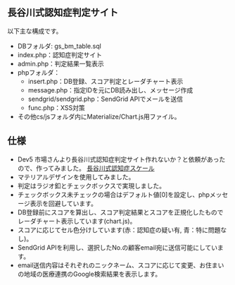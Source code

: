 ## 長谷川式認知症判定サイト
以下主な構成です。
* DBフォルダ: gs_bm_table.sql
* index.php：認知症判定サイト
* admin.php：判定結果一覧表示
* phpフォルダ：
    - insert.php：DB登録、スコア判定とレーダチャート表示
	- message.php：指定IDを元にDB読み出し、メッセージ作成
	- sendgrid/sendgrid.php：SendGrid APIでメールを送信
	- func.php：XSS対策
* その他cs/jsフォルダ内にMaterialize/Chart.js用ファイル。

## 仕様
* Dev5 市場さんより長谷川式認知症判定サイト作れないか？と依頼があったので、作ってみました。
[長谷川式認知症スケール](https://info.ninchisho.net/check)
* マテリアルデザインを使用してみました。
* 判定はラジオ釦とチェックボックスで実現しました。
* チェックボックス未チェックの場合はデフォルト値[0]を設定し、phpメッセージ表示を回避しています。
* DB登録前にスコアを算出し、スコア判定結果とスコアを正規化したものでレーダチャート表示しています(chart.js)。
* スコアに応じてセル色分けしています(赤：認知症の疑い有, 青：特に問題なし)。
* SendGrid APIを利用し、選択したNo.の顧客email宛に送信可能にしています。
* email送信内容はそれぞれのニックネーム、スコアに応じて変更、お住まいの地域の医療連携のGoogle検索結果を表示します。